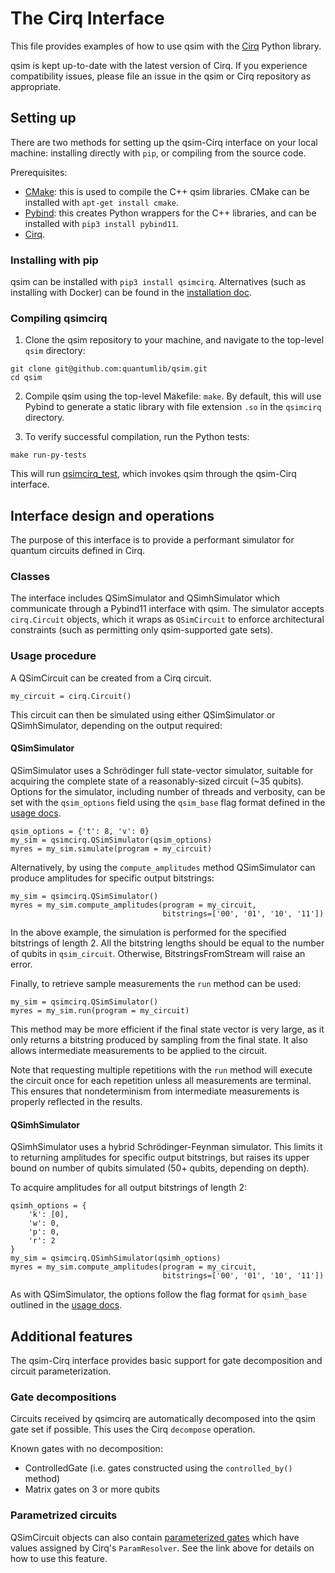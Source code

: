 # The Cirq Interface

This file provides examples of how to use qsim with the
[Cirq](https://github.com/quantumlib/cirq) Python library.

qsim is kept up-to-date with the latest version of Cirq. If you experience
compatibility issues, please file an issue in the qsim or Cirq repository
as appropriate.


## Setting up

There are two methods for setting up the qsim-Cirq interface on your local
machine: installing directly with `pip`, or compiling from the source code.

Prerequisites:
- [CMake](https://cmake.org/): this is used to compile the C++ qsim libraries.
CMake can be installed with `apt-get install cmake`.
- [Pybind](https://github.com/pybind): this creates Python wrappers for the C++
libraries, and can be installed with `pip3 install pybind11`.
- [Cirq](https://cirq.readthedocs.io/en/stable/install.html).

### Installing with pip

qsim can be installed with `pip3 install qsimcirq`. Alternatives (such as
installing with Docker) can be found in the
[installation doc](/docs/install_qsimcirq.md).

### Compiling qsimcirq

1. Clone the qsim repository to your machine, and navigate to the top-level
`qsim` directory:
```
git clone git@github.com:quantumlib/qsim.git
cd qsim
```

2. Compile qsim using the top-level Makefile: `make`. By default, this will use
Pybind to generate a static library with file extension `.so` in the `qsimcirq`
directory.

3. To verify successful compilation, run the Python tests:
```
make run-py-tests
```
This will run [qsimcirq_test](/qsimcirq_tests/qsimcirq_test.py), which invokes
qsim through the qsim-Cirq interface.

## Interface design and operations

The purpose of this interface is to provide a performant simulator for quantum
circuits defined in Cirq. 

### Classes

The interface includes QSimSimulator and QSimhSimulator which communicate
through a Pybind11 interface with qsim. The simulator accepts `cirq.Circuit`
objects, which it wraps as `QSimCircuit` to enforce architectural constraints
(such as permitting only qsim-supported gate sets).

### Usage procedure

A QSimCircuit can be created from a Cirq circuit.
```
my_circuit = cirq.Circuit()
```

This circuit can then be simulated using either QSimSimulator or
QSimhSimulator, depending on the output required:

#### QSimSimulator

QSimSimulator uses a Schrödinger full state-vector simulator, suitable for
acquiring the complete state of a reasonably-sized circuit (~35 qubits).
Options for the simulator, including number of threads and verbosity, can be
set with the `qsim_options` field using the `qsim_base` flag format defined in
the [usage docs](/docs/usage.md).

```
qsim_options = {'t': 8, 'v': 0}
my_sim = qsimcirq.QSimSimulator(qsim_options)
myres = my_sim.simulate(program = my_circuit)
```

Alternatively, by using the `compute_amplitudes` method QSimSimulator can
produce amplitudes for specific output bitstrings:
```
my_sim = qsimcirq.QSimSimulator()
myres = my_sim.compute_amplitudes(program = my_circuit,
                                  bitstrings=['00', '01', '10', '11'])
```
In the above example, the simulation is performed for the specified bitstrings
of length 2. All the bitstring lengths should be equal to the number of qubits
in `qsim_circuit`. Otherwise, BitstringsFromStream will raise an error.

Finally, to retrieve sample measurements the `run` method can be used:
```
my_sim = qsimcirq.QSimSimulator()
myres = my_sim.run(program = my_circuit)
```

This method may be more efficient if the final state vector is very large, as
it only returns a bitstring produced by sampling from the final state. It also
allows intermediate measurements to be applied to the circuit.

Note that requesting multiple repetitions with the `run` method will execute
the circuit once for each repetition unless all measurements are terminal. This
ensures that nondeterminism from intermediate measurements is properly
reflected in the results.

#### QSimhSimulator

QSimhSimulator uses a hybrid Schrödinger-Feynman simulator. This limits it to
returning amplitudes for specific output bitstrings, but raises its upper
bound on number of qubits simulated (50+ qubits, depending on depth).

To acquire amplitudes for all output bitstrings of length 2:
```
qsimh_options = {
    'k': [0],
    'w': 0,
    'p': 0,
    'r': 2
}
my_sim = qsimcirq.QSimhSimulator(qsimh_options)
myres = my_sim.compute_amplitudes(program = my_circuit,
                                  bitstrings=['00', '01', '10', '11'])
```

As with QSimSimulator, the options follow the flag format for `qsimh_base`
outlined in the [usage docs](/docs/usage.md).

## Additional features

The qsim-Cirq interface provides basic support for gate decomposition and
circuit parameterization.

### Gate decompositions

Circuits received by qsimcirq are automatically decomposed into the qsim
gate set if possible. This uses the Cirq `decompose` operation.

Known gates with no decomposition:

- ControlledGate (i.e. gates constructed using the `controlled_by()` method)
- Matrix gates on 3 or more qubits

### Parametrized circuits

QSimCircuit objects can also contain
[parameterized gates](https://cirq.readthedocs.io/en/stable/docs/tutorials/basics.html#Using-parameter-sweeps)
which have values assigned by Cirq's `ParamResolver`. See the link above for
details on how to use this feature.
